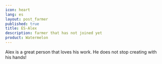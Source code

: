 ```yaml
---
icon: heart
lang: es
layout: post_farmer
published: true
title: ES-Alex
description: farmer that has not joined yet
product: Watermelon
---
```

Alex is a great person that loves his work. He does not stop creating with his hands!
